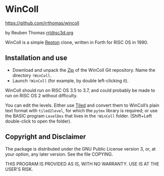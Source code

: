 # WinColl

https://github.com/rrthomas/wincoll  

by Reuben Thomas <rrt@sc3d.org>  

WinColl is a simple
[Repton](https://en.wikipedia.org/wiki/Repton_(video_game)) clone, written
in Forth for RISC OS in 1990.


## Installation and use

* Download and unpack the [Zip](https://github.com/rrthomas/wincoll/archive/refs/heads/main.zip) of the WinColl Git repository. Name the directory `!WinColl`.
* Launch `!WinColl` (for example, by double left-clicking it).

WinColl should run on RISC OS 3.5 to 3.7, and could probably be made to run
on RISC OS 2 without difficulty.

You can edit the levels. Either use [Tiled](https://www.mapeditor.org/) and
convert them to WinColl’s plain text format with `tiled2level`, for which
the `pytmx` library is required; or use the BASIC program `LevelDes` that
lives in the `!WinColl` folder. (Shift+Left double-click to open the
folder).


## Copyright and Disclaimer

The package is distributed under the GNU Public License version 3, or, at
your option, any later version. See the file COPYING.

THIS PROGRAM IS PROVIDED AS IS, WITH NO WARRANTY. USE IS AT THE USER'S RISK.
